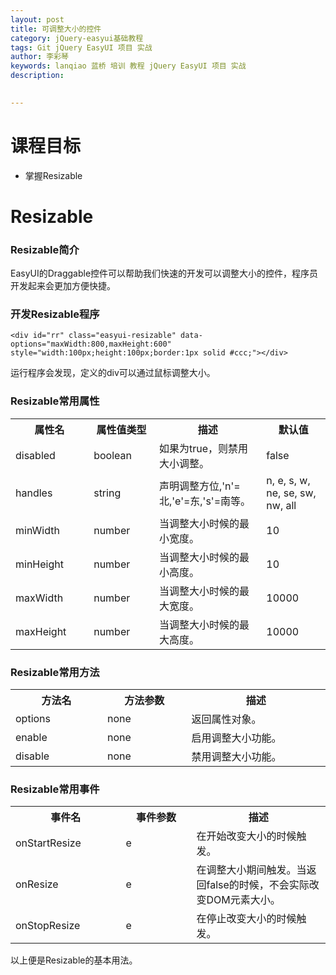```yaml
---
layout: post  
title: 可调整大小的控件    
category: jQuery-easyui基础教程  
tags: Git jQuery EasyUI 项目 实战  
author: 李彩琴  
keywords: lanqiao 蓝桥 培训 教程 jQuery EasyUI 项目 实战  
description:
  

---
```

# 课程目标

- 掌握Resizable

# Resizable

### Resizable简介

  
EasyUI的Draggable控件可以帮助我们快速的开发可以调整大小的控件，程序员开发起来会更加方便快捷。

### 开发Resizable程序


```
<div id="rr" class="easyui-resizable" data-options="maxWidth:800,maxHeight:600" style="width:100px;height:100px;border:1px solid #ccc;"></div> 
```  

运行程序会发现，定义的div可以通过鼠标调整大小。


### Resizable常用属性

<table class="table table-bordered table-striped table-condensed">
   <tr>
      <th width="200px">属性名</th><th width="180px">属性值类型</th><th width="500px">描述</th><th width="200px">默认值</th>
   </tr>
   <tr>
      <td>disabled</td>
	  <td>boolean</td>
	  <td>如果为true，则禁用大小调整。</td>
	  <td>false</td>
   </tr>
   <tr>
      <td>handles</td> <td>string</td> <td>声明调整方位,'n'=北,'e'=东,'s'=南等。</td><td>n, e, s, w, ne, se, sw, nw, all</td>
   </tr>
   <tr>
      <td>minWidth</td> <td>number</td> <td>当调整大小时候的最小宽度。</td> <td>10</td>
   </tr>
   <tr>
      <td>minHeight</td> <td>number</td> <td>当调整大小时候的最小高度。</td> <td>10</td>
   </tr>
   <tr>
      <td>maxWidth</td> <td>number</td> <td>当调整大小时候的最大宽度。</td> <td>10000</td>
   </tr>
   <tr>
      <td>maxHeight</td> <td>number</td> <td>当调整大小时候的最大高度。</td> <td>10000</td>
   </tr>
</table>


### Resizable常用方法  

<table class="table table-bordered table-striped table-condensed">
   <tr>
      <th width="300px">方法名</th> <th width="300px">方法参数</th> <th width="600px">描述</th>
   </tr>
   <tr>
      <td>options</td> <td>none</td> <td>返回属性对象。</td>
   </tr>
   <tr>
      <td>enable</td> <td>none</td> <td>启用调整大小功能。</td>
   </tr>
   <tr>
      <td>disable</td> <td>none</td> <td>禁用调整大小功能。</td>
   </tr>
</table>  


### Resizable常用事件

<table class="table table-bordered table-striped table-condensed">
   <tr>
      <th width="300px">事件名</th><th width="300px">事件参数</th><th width="600px">描述</th>
   </tr>
   <tr>
      <td>onStartResize</td><td>e</td><td>在开始改变大小的时候触发。</td>
   </tr>
   <tr>
      <td>onResize</td><td>e</td><td>在调整大小期间触发。当返回false的时候，不会实际改变DOM元素大小。</td>
   </tr>
   <tr>
      <td>onStopResize</td><td>e</td><td>在停止改变大小的时候触发。</td>
   </tr>
</table> 


以上便是Resizable的基本用法。





